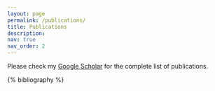 ```yaml
---
layout: page
permalink: /publications/
title: Publications
description: 
nav: true
nav_order: 2
---
```

Please check my [Google Scholar](https://scholar.google.com/citations?user=MXbgcw8AAAAJ&hl=en&authuser=1) for the complete list of publications.
<!-- _pages/publications.md -->

<!-- Bibsearch Feature -->

<!-- {% include bib_search.liquid %}-->

<div class="publications">

{% bibliography %}

</div>
